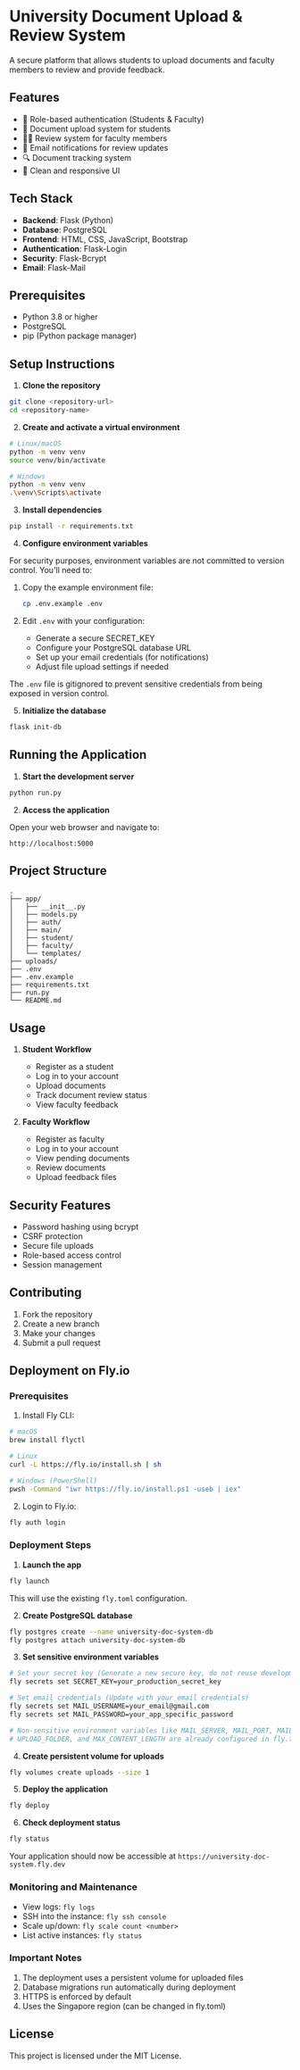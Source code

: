 # University Document Upload & Review System

A secure platform that allows students to upload documents and faculty members to review and provide feedback.

## Features

- 🔐 Role-based authentication (Students & Faculty)
- 📄 Document upload system for students
- 👨‍🏫 Review system for faculty members
- 📧 Email notifications for review updates
- 🔍 Document tracking system
- 🎯 Clean and responsive UI

## Tech Stack

- **Backend**: Flask (Python)
- **Database**: PostgreSQL
- **Frontend**: HTML, CSS, JavaScript, Bootstrap
- **Authentication**: Flask-Login
- **Security**: Flask-Bcrypt
- **Email**: Flask-Mail

## Prerequisites

- Python 3.8 or higher
- PostgreSQL
- pip (Python package manager)

## Setup Instructions

1. **Clone the repository**

```bash
git clone <repository-url>
cd <repository-name>
```

2. **Create and activate a virtual environment**

```bash
# Linux/macOS
python -m venv venv
source venv/bin/activate

# Windows
python -m venv venv
.\venv\Scripts\activate
```

3. **Install dependencies**

```bash
pip install -r requirements.txt
```

4. **Configure environment variables**

For security purposes, environment variables are not committed to version control. You'll need to:

1. Copy the example environment file:
   ```bash
   cp .env.example .env
   ```

2. Edit `.env` with your configuration:
   - Generate a secure SECRET_KEY
   - Configure your PostgreSQL database URL
   - Set up your email credentials (for notifications)
   - Adjust file upload settings if needed

The `.env` file is gitignored to prevent sensitive credentials from being exposed in version control.

5. **Initialize the database**

```bash
flask init-db
```

## Running the Application

1. **Start the development server**

```bash
python run.py
```

2. **Access the application**

Open your web browser and navigate to:
```
http://localhost:5000
```

## Project Structure

```
.
├── app/
│   ├── __init__.py
│   ├── models.py
│   ├── auth/
│   ├── main/
│   ├── student/
│   ├── faculty/
│   └── templates/
├── uploads/
├── .env
├── .env.example
├── requirements.txt
├── run.py
└── README.md
```

## Usage

1. **Student Workflow**
   - Register as a student
   - Log in to your account
   - Upload documents
   - Track document review status
   - View faculty feedback

2. **Faculty Workflow**
   - Register as faculty
   - Log in to your account
   - View pending documents
   - Review documents
   - Upload feedback files

## Security Features

- Password hashing using bcrypt
- CSRF protection
- Secure file uploads
- Role-based access control
- Session management

## Contributing

1. Fork the repository
2. Create a new branch
3. Make your changes
4. Submit a pull request

## Deployment on Fly.io

### Prerequisites

1. Install Fly CLI:
```bash
# macOS
brew install flyctl

# Linux
curl -L https://fly.io/install.sh | sh

# Windows (PowerShell)
pwsh -Command "iwr https://fly.io/install.ps1 -useb | iex"
```

2. Login to Fly.io:
```bash
fly auth login
```

### Deployment Steps

1. **Launch the app**
```bash
fly launch
```
This will use the existing `fly.toml` configuration.

2. **Create PostgreSQL database**
```bash
fly postgres create --name university-doc-system-db
fly postgres attach university-doc-system-db
```

3. **Set sensitive environment variables**
```bash
# Set your secret key (Generate a new secure key, do not reuse development keys)
fly secrets set SECRET_KEY=your_production_secret_key

# Set email credentials (Update with your email credentials)
fly secrets set MAIL_USERNAME=your_email@gmail.com
fly secrets set MAIL_PASSWORD=your_app_specific_password

# Non-sensitive environment variables like MAIL_SERVER, MAIL_PORT, MAIL_USE_TLS,
# UPLOAD_FOLDER, and MAX_CONTENT_LENGTH are already configured in fly.toml
```

4. **Create persistent volume for uploads**
```bash
fly volumes create uploads --size 1
```

5. **Deploy the application**
```bash
fly deploy
```

6. **Check deployment status**
```bash
fly status
```

Your application should now be accessible at `https://university-doc-system.fly.dev`

### Monitoring and Maintenance

- View logs: `fly logs`
- SSH into the instance: `fly ssh console`
- Scale up/down: `fly scale count <number>`
- List active instances: `fly status`

### Important Notes

1. The deployment uses a persistent volume for uploaded files
2. Database migrations run automatically during deployment
3. HTTPS is enforced by default
4. Uses the Singapore region (can be changed in fly.toml)

## License

This project is licensed under the MIT License.
